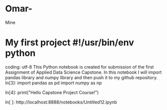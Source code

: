 # Omar-
Mine
# My first project #!/usr/bin/env python

coding: utf-8
This Python notebook is created for submission of the first Assignment of Applied Data Science Capstone. In this notebook I will import pandas library and numpy library and then push it to my github repository.
In[3]:
import pandas as pd import numpy as np

In[4]:
print("Hello Capstone Project Course!")

In[ ]:
http://localhost:8888/notebooks/Untitled12.ipynb
